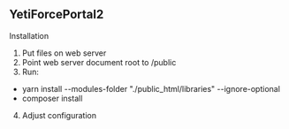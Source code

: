 
## YetiForcePortal2
Installation

1. Put files on web server
2. Point web server document root to /public
3. Run:

- yarn install --modules-folder "./public_html/libraries" --ignore-optional
- composer install

4. Adjust configuration
